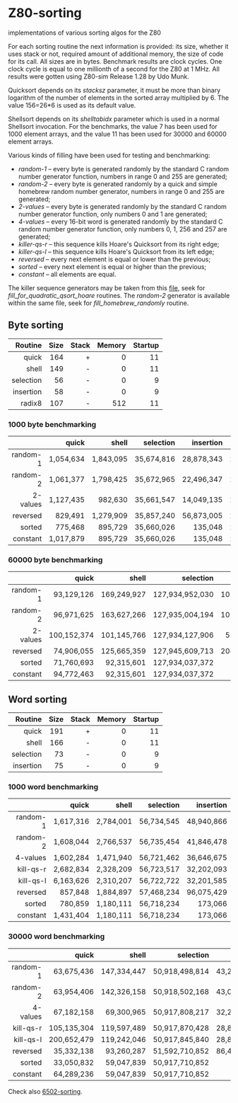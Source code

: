 # Z80-sorting
implementations of various sorting algos for the Z80

For each sorting routine the next information is provided:  its size, whether it uses stack or not, required amount of additional memory, the size of code for its call.  All sizes are in bytes.  Benchmark results are clock cycles.  One clock cycle is equal to one millionth of a second for the Z80 at 1 MHz.  All results were gotten using Z80-sim Release 1.28 by Udo Munk.

Quicksort depends on its *stacksz* parameter, it must be more than binary logarithm of the number of elements in the sorted array multiplied by 6.  The value 156=26*6 is used as its default value. 

Shellsort depends on its *shelltabidx* parameter which is used in a normal Shellsort invocation.  For the benchmarks, the value 7 has been used for 1000 element arrays, and the value 11 has been used for 30000 and 60000 element arrays.

Various kinds of filling have been used for testing and benchmarking:
  * *random-1* &ndash; every byte is generated randomly by the standard C random number generator function, numbers in range 0 and 255 are generated;
  * *random-2* &ndash; every byte is generated randomly by a quick and simple homebrew random number generator, numbers in range 0 and 255 are generated;
  * *2-values* &ndash; every byte is generated randomly by the standard C random number generator function, only numbers 0 and 1 are generated;
  * *4-values* &ndash; every 16-bit word is generated randomly by the standard C random number generator function, only numbers 0, 1, 256 and 257 are generated;
  * *killer-qs-r* &ndash; this sequence kills Hoare's Quicksort from its right edge;
  * *killer-qs-l* &ndash; this sequence kills Hoare's Quicksort from its left edge;
  * *reversed* &ndash; every next element is equal or lower than the previous;
  * *sorted* &ndash; every next element is equal or higher than the previous;
  * *constant* &ndash; all elements are equal.

The killer sequence generators may be taken from this [file](https://github.com/litwr2/research-of-sorting/blob/master/fillings.cpp), seek for *fill_for_quadratic_qsort_hoare* routines.  The *random-2* generator is available within the same file, seek for *fill_homebrew_randomly* routine.

## Byte sorting

Routine  | Size | Stack | Memory | Startup
--------:|-----:|------:|-------:|-------:
quick    |  164 |     + |      0 |      11
shell    |  149 |     - |      0 |      11
selection|   56 |     - |      0 |       9
insertion|   58 |     - |      0 |       9
radix8   |  107 |     - |    512 |      11

### 1000 byte benchmarking

  &nbsp; |    quick |    shell |  selection |  insertion | radix8
--------:|---------:|---------:|-----------:|-----------:|-------:
random-1 |1,054,634 |1,843,095 | 35,674,816 | 28,878,343 | 212,273
random-2 |1,061,377 |1,798,425 | 35,672,965 | 22,496,347 | 212,273
2-values |1,127,435 |  982,630 | 35,661,547 | 14,049,135 | 212,293
reversed |  829,491 |1,279,909 | 35,857,240 | 56,873,005 | 212,273
sorted   |  775,468 |  895,729 | 35,660,026 |    135,048 | 212,273
constant |1,017,879 |  895,729 | 35,660,026 |    135,048 | 212,303

### 60000 byte benchmarking

  &nbsp; |     quick |     shell |     selection |     insertion |   radix8 
--------:|----------:|----------:|--------------:|--------------:|---------:
random-1 | 93,129,126|169,249,927|127,934,952,030|102,211,287,455|10,247,314
random-2 | 96,971,625|163,627,266|127,935,004,194|101,653,426,549|10,248,504
2-values |100,152,374|101,145,766|127,934,127,906| 51,101,831,035|10,249,454
reversed | 74,906,055|125,665,359|127,945,609,713|204,493,798,627|10,247,314
sorted   | 71,760,693| 92,315,601|127,934,037,372|      8,103,051|10,247,314
constant | 94,772,463| 92,315,601|127,934,037,372|      8,103,051|10,249,464

## Word sorting

Routine  | Size | Stack | Memory | Startup
--------:|-----:|------:|-------:|-------:
quick    |  191 |     + |      0 |      11
shell    |  166 |     - |      0 |      11
selection|   73 |     - |      0 |       9
insertion|   75 |     - |      0 |       9

### 1000 word benchmarking

  &nbsp; |     quick |    shell | selection | insertion 
--------:|----------:|---------:|----------:|----------:
random-1 |  1,617,316| 2,784,001| 56,734,545| 48,940,866
random-2 |  1,608,044| 2,766,537| 56,735,454| 41,846,478
4-values |  1,602,284| 1,471,940| 56,721,462| 36,646,675
kill-qs-r|  2,682,834| 2,328,209| 56,723,517| 32,202,093
kill-qs-l|  6,163,626| 2,310,207| 56,722,722| 32,201,585
reversed |    857,848| 1,884,897| 57,468,234| 96,075,429
sorted   |    780,859| 1,180,111| 56,718,234|    173,066
constant |  1,431,404| 1,180,111| 56,718,234|    173,066

### 30000 word benchmarking

  &nbsp; |     quick |     shell |     selection |    insertion 
--------:|----------:|----------:|--------------:|-------------:
random-1 | 63,675,436|147,334,447| 50,918,498,814|43,247,740,411
random-2 | 63,954,406|142,326,158| 50,918,502,168|43,013,279,365
4-values | 67,182,158| 69,300,965| 50,917,808,217|32,278,898,846
kill-qs-r|105,135,304|119,597,489| 50,917,870,428|28,820,597,113
kill-qs-l|200,652,479|119,242,046| 50,917,845,840|28,820,595,461
reversed | 35,332,138| 93,260,287| 51,592,710,852|86,446,438,341
sorted   | 33,050,832| 59,047,839| 50,917,710,852|     5,193,017
constant | 64,289,236| 59,047,839| 50,917,710,852|     5,193,017

Check also [6502-sorting](https://github.com/litwr2/6502-sorting).
